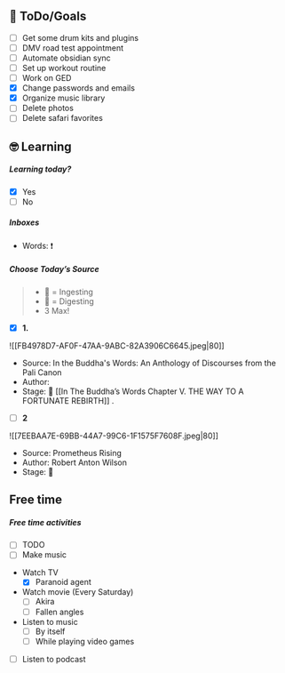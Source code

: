 ## 🎯 ToDo/Goals
- [ ] Get some drum kits and plugins
- [ ] DMV road test appointment
- [ ] Automate obsidian sync
- [ ] Set up workout routine
- [ ] Work on GED
- [x] Change passwords and emails
- [x] Organize music library
- [ ] Delete photos
- [ ] Delete safari favorites

## 🤓 Learning
##### Learning today?
- [x] Yes
- [ ] No

##### Inboxes

- Words: ❗️

##### Choose Today’s Source

> - 📖 = Ingesting
> - 📝 = Digesting
> - 3 Max!

- [x] **1.** 

![[FB4978D7-AF0F-47AA-9ABC-82A3906C6645.jpeg|80]]
- Source: In the Buddha's Words: An Anthology of Discourses from the Pali Canon
- Author: 
- Stage: 📖 [[In The Buddha’s Words Chapter V. THE WAY TO A FORTUNATE REBIRTH]]
.
- [ ] **2**

![[7EEBAA7E-69BB-44A7-99C6-1F1575F7608F.jpeg|80]]
- Source: Prometheus Rising
- Author: Robert Anton Wilson
- Stage: 📖

## Free time
##### Free time activities
- [ ] TODO
- [ ] Make music
- Watch TV 
	- [x] Paranoid agent
- Watch movie (Every Saturday)
	- [ ] Akira
	- [ ] Fallen angles
- Listen to music
	- [ ] By itself
	- [ ] While playing video games
- [ ] Listen to podcast

